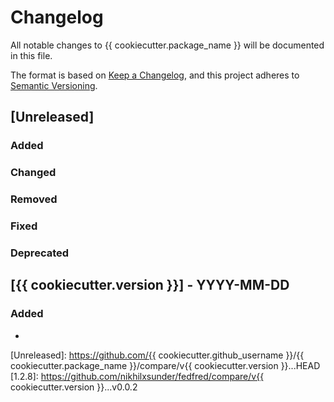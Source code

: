# Changelog

All notable changes to {{ cookiecutter.package_name }} will be documented in this file.

The format is based on [Keep a Changelog](https://keepachangelog.com/en/1.0.0/),
and this project adheres to [Semantic Versioning](https://semver.org/spec/v2.0.0.html).

## [Unreleased]

### Added

### Changed

### Removed

### Fixed 

### Deprecated

## [{{ cookiecutter.version }}] - YYYY-MM-DD

### Added

- 

[Unreleased]: https://github.com/{{ cookiecutter.github_username }}/{{ cookiecutter.package_name }}/compare/v{{ cookiecutter.version }}...HEAD
[1.2.8]: https://github.com/nikhilxsunder/fedfred/compare/v{{ cookiecutter.version }}...v0.0.2
